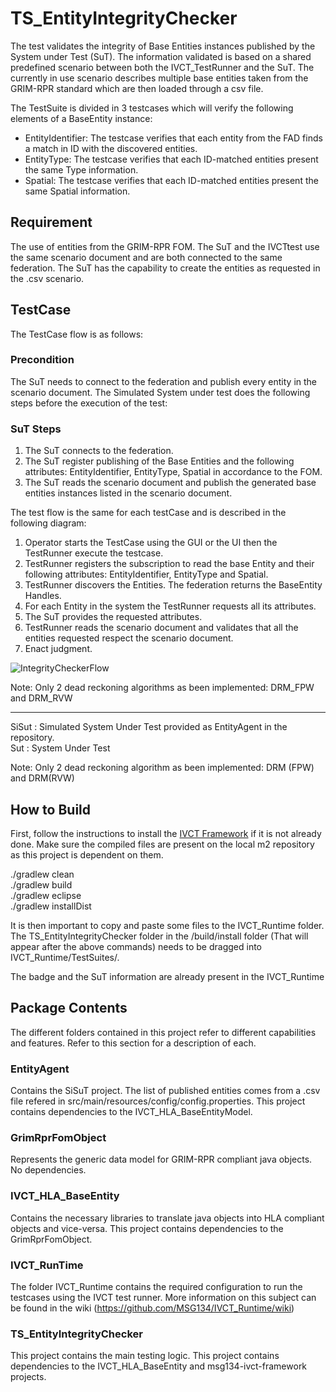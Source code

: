 # TS_EntityIntegrityChecker

The test validates the integrity of Base Entities instances published by the System under Test (SuT). The information validated is based on a shared predefined scenario between both the IVCT_TestRunner and the SuT. The currently in use scenario describes multiple base entities taken from the GRIM-RPR standard which are then loaded through a csv file.

The TestSuite is divided in 3 testcases which will verify the following elements of a BaseEntity instance:
- EntityIdentifier: The testcase verifies that each entity from the FAD finds a match in ID with the discovered entities.
- EntityType: The testcase verifies that each ID-matched entities present the same Type information.
- Spatial: The testcase verifies that each ID-matched entities present the same Spatial information.


## Requirement 
The use of entities from the GRIM-RPR FOM. 
The SuT and the IVCTtest use the same scenario document and are both connected to the same federation. The SuT has the capability to create the entities as requested in the .csv scenario.


## TestCase

The TestCase flow is as follows: 

### Precondition
The SuT needs to connect to the federation and publish every entity in the scenario document. The Simulated System under test does the following steps before the execution of the test: 

### SuT Steps
1. The SuT connects to the federation.
2. The SuT register publishing of the Base Entities and the following attributes: EntityIdentifier, EntityType, Spatial in accordance to the FOM.
3. The SuT reads the scenario document and publish the generated base entities instances listed in the scenario document.

The test flow is  the same for each testCase and is described in the following diagram:

1. Operator starts the TestCase using the GUI or the UI then the TestRunner execute the testcase.
2. TestRunner registers the subscription to read the base Entity and their following attributes: EntityIdentifier, EntityType and Spatial.
3. TestRunner discovers the Entities. The federation returns the BaseEntity Handles.
4. For each Entity in the system the TestRunner requests all its attributes.
5. The SuT provides the requested attributes.
6. TestRunner reads the scenario document and validates that all the entities requested respect the scenario document.
7. Enact judgment.

![IntegrityCheckerFlow](https://github.com/MSG134/TS_EntityIntegrityChecker/raw/master/IntegrityChecker.png "IntegrityCheckerFlow")

Note: 
Only 2 dead reckoning algorithms as been implemented: DRM_FPW and DRM_RVW

------

SiSut : Simulated System Under Test provided as EntityAgent in the repository.  
Sut : System Under Test


Note: 
Only 2 dead reckoning algorithm as been implemented: DRM (FPW) and DRM(RVW)

How to Build
-------
First, follow the instructions to install the [IVCT Framework](https://github.com/MSG134/IVCT_Framework) if it is not already done. Make sure the compiled files are present on the local m2 repository as this project is dependent on them.

./gradlew clean  
./gradlew build  
./gradlew eclipse  
./gradlew installDist  

It is then important to copy and paste some files to the IVCT_Runtime folder. The TS_EntityIntegrityChecker folder in the /build/install 
folder (That will appear after the above commands) needs to be dragged into IVCT_Runtime/TestSuites/.

The badge and the SuT information are already present in the IVCT_Runtime

## Package Contents
The different folders contained in this project refer to different capabilities and features. Refer to this section for a description of each.

### EntityAgent
Contains the SiSuT project. The list of published entities comes from a .csv file refered in src/main/resources/config/config.properties. This project contains dependencies to the IVCT_HLA_BaseEntityModel.

### GrimRprFomObject
Represents the generic data model for GRIM-RPR compliant java objects. No dependencies.

### IVCT_HLA_BaseEntity
Contains the necessary libraries to translate java objects into HLA compliant objects and vice-versa. This project contains dependencies to the GrimRprFomObject.

### IVCT_RunTime
The folder IVCT_Runtime contains the required configuration to run the testcases using the IVCT test runner.
More information on this subject can be found in the wiki (https://github.com/MSG134/IVCT_Runtime/wiki)

### TS_EntityIntegrityChecker
This project contains the main testing logic. This project contains dependencies to the IVCT_HLA_BaseEntity and msg134-ivct-framework projects.
